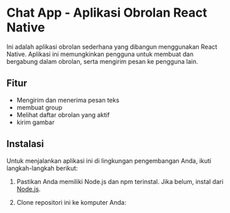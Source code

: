 # Chat App - Aplikasi Obrolan React Native

Ini adalah aplikasi obrolan sederhana yang dibangun menggunakan React Native. Aplikasi ini memungkinkan pengguna untuk membuat dan bergabung dalam obrolan, serta mengirim pesan ke pengguna lain.

## Fitur
- Mengirim dan menerima pesan teks
- membuat group
- Melihat daftar obrolan yang aktif
- kirim gambar

## Instalasi

Untuk menjalankan aplikasi ini di lingkungan pengembangan Anda, ikuti langkah-langkah berikut:

1. Pastikan Anda memiliki Node.js dan npm terinstal. Jika belum, instal dari [Node.js](https://nodejs.org/).

2. Clone repositori ini ke komputer Anda:

